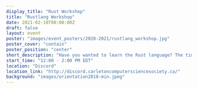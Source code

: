 ```yaml
---
display_title: "Rust Workshop"
title: "Rustlang Workshop"
date: 2021-02-10T00:00:00Z
draft: false
layout: event
poster: "images/event_posters/2020-2021/rustlang_workshop.jpg"
poster_cover: "contain"
poster_position: "center"
short_description: "Have you wanted to learn the Rust language? The time is now! Come out to this week's dev club to learn it from your local Rustacean, Forest Anderson."
start_time: "12:00 - 2:00 PM EDT"
location: "Discord"
location_link: "http://discord.carletoncomputersciencesociety.ca/"
background: "images/orientation2018-min.jpeg"
---
```

